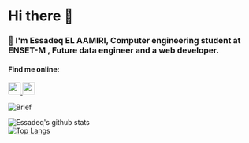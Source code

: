 # Hi there 👋
### 💬 I'm Essadeq EL AAMIRI, Computer engineering student at ENSET-M , Future data engineer and a web developer.
#### Find me online:
<p>
  <a target="_blank" href="https://www.linkedin.com/in/elaamiri-essadeq/">
    <img src="https://img.shields.io/badge/linkedin-%230077B5.svg?&style=for-the-badge&logo=linkedin&logoColor=white" height=25>
  </a>
  <a target="_blank" href="mailto:essadeq0701@gmail.com">
    <img src="https://img.shields.io/badge/gmail-BB001B.svg?&style=for-the-badge&logo=gmail&logoColor=white" height=25>
  </a>
</p>

![Brief](https://profile-summary-for-github.com/user/essadeq-elaamiri)

![Essadeq's github stats](https://github-readme-stats.vercel.app/api?username=essadeq-elaamiri)  
[![Top Langs](https://github-readme-stats.vercel.app/api/top-langs/?username=essadeq-elaamiri)](https://github.com/essadeq-elaamiri/github-readme-stats)


